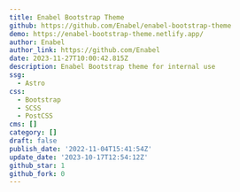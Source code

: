 ```yaml
---
title: Enabel Bootstrap Theme
github: https://github.com/Enabel/enabel-bootstrap-theme
demo: https://enabel-bootstrap-theme.netlify.app/
author: Enabel
author_link: https://github.com/Enabel
date: 2023-11-27T10:00:42.815Z
description: Enabel Bootstrap theme for internal use
ssg:
  - Astro
css:
  - Bootstrap
  - SCSS
  - PostCSS
cms: []
category: []
draft: false
publish_date: '2022-11-04T15:41:54Z'
update_date: '2023-10-17T12:54:12Z'
github_star: 1
github_fork: 0
---
```

